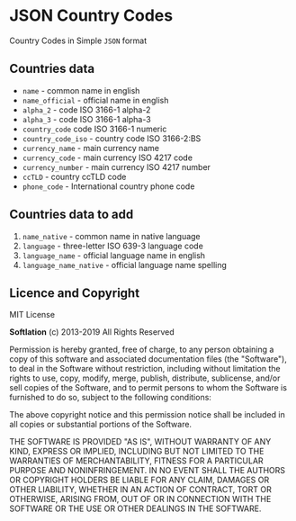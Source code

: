 JSON Country Codes
=================

Country Codes in Simple `JSON` format

## <a id="existing"></a>Countries data

 - `name` - common name in english
 - `name_official` - official name in english
 - `alpha_2` - code ISO 3166-1 alpha-2
 - `alpha_3` - code ISO 3166-1 alpha-3
 - `country_code` code ISO 3166-1 numeric
 - `country_code_iso` - country code ISO 3166-2:BS
 - `currency_name` - main currency name
 - `currency_code` - main currency ISO 4217 code
 - `currency_number` - main currency ISO 4217 number
 - `ccTLD` - country ccTLD code
 - `phone_code` - International country phone code

## <a id="add"></a>Countries data to add

 1. `name_native` - common name in native language
 2. `language` - three-letter ISO 639-3 language code
 3. `language_name` - official language name in english
 4. `language_name_native` - official language name spelling
 
## <a id="licence"></a>Licence and Copyright

MIT License

**Softlation** (c) 2013-2019 All Rights Reserved

Permission is hereby granted, free of charge, to any person obtaining a copy of this software and associated documentation files (the "Software"), to deal in the Software without restriction, including without limitation the rights to use, copy, modify, merge, publish, distribute, sublicense, and/or sell copies of the Software, and to permit persons to whom the Software is furnished to do so, subject to the following conditions:

The above copyright notice and this permission notice shall be included in all copies or substantial portions of the Software.

THE SOFTWARE IS PROVIDED "AS IS", WITHOUT WARRANTY OF ANY KIND, EXPRESS OR IMPLIED, INCLUDING BUT NOT LIMITED TO THE WARRANTIES OF MERCHANTABILITY, FITNESS FOR A PARTICULAR PURPOSE AND NONINFRINGEMENT. IN NO EVENT SHALL THE AUTHORS OR COPYRIGHT HOLDERS BE LIABLE FOR ANY CLAIM, DAMAGES OR OTHER LIABILITY, WHETHER IN AN ACTION OF CONTRACT, TORT OR OTHERWISE, ARISING FROM, OUT OF OR IN CONNECTION WITH THE SOFTWARE OR THE USE OR OTHER DEALINGS IN THE SOFTWARE.